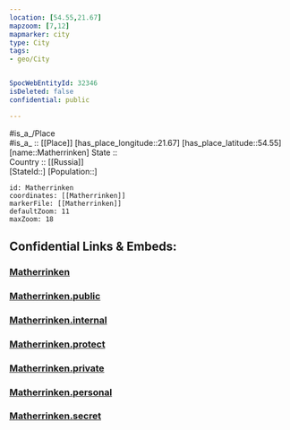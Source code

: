 ```yaml
---
location: [54.55,21.67] 
mapzoom: [7,12] 
mapmarker: city 
type: City
tags:
- geo/City


SpocWebEntityId: 32346
isDeleted: false
confidential: public

---
```

#is_a_/Place  
#is_a_ :: [[Place]] 
[has_place_longitude::21.67] 
[has_place_latitude::54.55] 
[name::Matherrinken] 
State ::  
Country :: [[Russia]]  
[StateId::] 
[Population::] 



```leaflet
id: Matherrinken
coordinates: [[Matherrinken]] 
markerFile: [[Matherrinken]] 
defaultZoom: 11 
maxZoom: 18
```


## Confidential Links & Embeds: 

### [Matherrinken](/_Standards/Earth/Continent/Europe/Europe~East/Russia/Russia~NorthWest/Kaliningrad~Oblast/City/Matherrinken.md) 

### [Matherrinken.public](/_public/Earth/Continent/Europe/Europe~East/Russia/Russia~NorthWest/Kaliningrad~Oblast/City/Matherrinken.public.md) 

### [Matherrinken.internal](/_internal/Earth/Continent/Europe/Europe~East/Russia/Russia~NorthWest/Kaliningrad~Oblast/City/Matherrinken.internal.md) 

### [Matherrinken.protect](/_protect/Earth/Continent/Europe/Europe~East/Russia/Russia~NorthWest/Kaliningrad~Oblast/City/Matherrinken.protect.md) 

### [Matherrinken.private](/_private/Earth/Continent/Europe/Europe~East/Russia/Russia~NorthWest/Kaliningrad~Oblast/City/Matherrinken.private.md) 

### [Matherrinken.personal](/_personal/Earth/Continent/Europe/Europe~East/Russia/Russia~NorthWest/Kaliningrad~Oblast/City/Matherrinken.personal.md) 

### [Matherrinken.secret](/_secret/Earth/Continent/Europe/Europe~East/Russia/Russia~NorthWest/Kaliningrad~Oblast/City/Matherrinken.secret.md)

